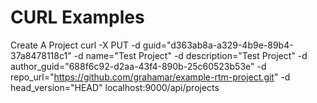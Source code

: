 
CURL Examples
======

Create A Project
    curl -X PUT -d guid="d363ab8a-a329-4b9e-89b4-37a8478118c1" -d name="Test Project" -d description="Test Project" -d author_guid="688f6c92-d2aa-43f4-890b-25c60523b53e" -d repo_url="https://github.com/grahamar/example-rtm-project.git" -d head_version="HEAD" localhost:9000/api/projects
